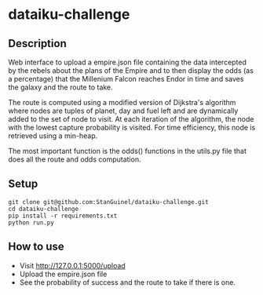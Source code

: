 # dataiku-challenge

## Description
Web interface to upload a empire.json file containing the data intercepted by the rebels about the plans of the Empire and to then display the odds (as a percentage) that the Millenium Falcon reaches Endor in time and saves the galaxy and the route to take.

The route is computed using a modified version of Dijkstra's algorithm where nodes are tuples of planet, day and fuel left and are dynamically added to the set of node to visit. At each iteration of the algorithm, the node with the lowest capture probability is visited. For time efficiency, this node is retrieved using a min-heap.

The most important function is the odds() functions in the utils.py file that does all the route and odds computation.

## Setup
``` 
git clone git@github.com:StanGuinel/dataiku-challenge.git
cd dataiku-challenge
pip install -r requirements.txt
python run.py
```

## How to use
- Visit http://127.0.0.1:5000/upload
- Upload the empire.json file
- See the probability of success and the route to take if there is one.

